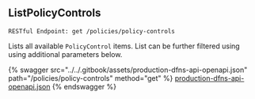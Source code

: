
## ListPolicyControls
`RESTful Endpoint: get /policies/policy-controls`

Lists all available `PolicyControl` items. List can be further filtered using using additional parameters below.


{% swagger src="../../.gitbook/assets/production-dfns-api-openapi.json" path="/policies/policy-controls" method="get" %}
[production-dfns-api-openapi.json](../../.gitbook/assets/production-dfns-api-openapi.json)
{% endswagger %}
